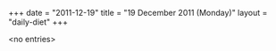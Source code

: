 +++
date = "2011-12-19"
title = "19 December 2011 (Monday)"
layout = "daily-diet"
+++


\<no entries\>
